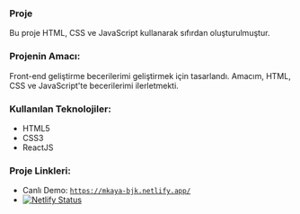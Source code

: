 ### Proje
Bu proje HTML, CSS ve JavaScript kullanarak sıfırdan oluşturulmuştur.

### Projenin Amacı:
Front-end geliştirme becerilerimi geliştirmek için tasarlandı. Amacım, HTML, CSS ve JavaScript'te becerilerimi ilerletmekti.

### Kullanılan Teknolojiler:
- HTML5
- CSS3
- ReactJS

### Proje Linkleri:
- Canlı Demo: [`https://mkaya-bjk.netlify.app/`](https://mkaya-bjk.netlify.app/)
- [![Netlify Status](https://api.netlify.com/api/v1/badges/2b657818-340e-405f-af73-ed7172e9f6c5/deploy-status)](https://app.netlify.com/sites/mkaya-bjk/deploys)
